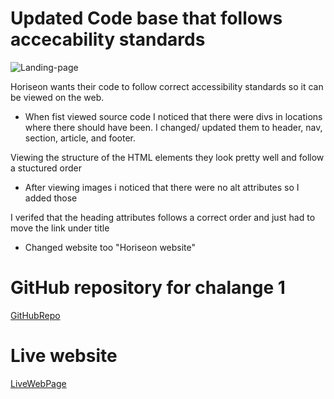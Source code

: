 # Updated Code base that follows accecability standards
![Landing-page](https://user-images.githubusercontent.com/128023854/227801284-0e83e055-a793-4a63-b3f7-3596276749d4.png)

Horiseon wants their code to follow correct accessibility standards so it can be viewed on the web.

* When fist viewed source code I noticed that there were divs in locations where there should have been. I changed/ updated them to header, nav, section, article, and footer.

 Viewing the structure of the HTML elements they look pretty well and follow a stuctured order 

* After viewing images i noticed that there were no alt attributes so I added those

I verifed that the heading attributes follows a correct order and just had to move the link under title

* Changed website too "Horiseon website"

# GitHub repository for chalange 1
[GitHubRepo](https://github.com/rdiego56/Landing-page-project)

# Live website 
[LiveWebPage](https://rdiego56.github.io/Landing-page-project/) 
